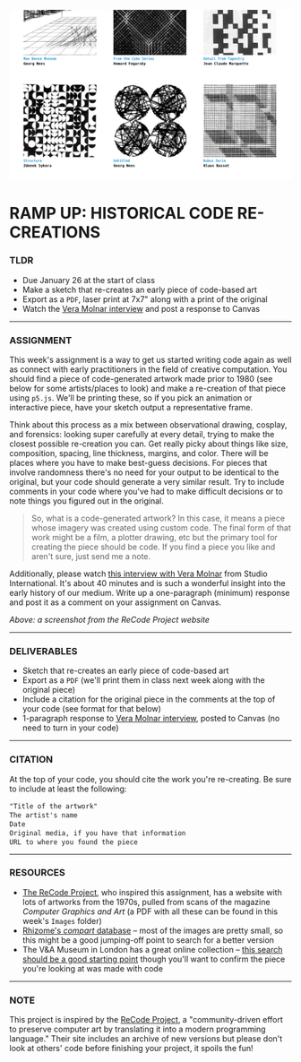 ![Screenshot from the ReCode Project website, showing several black-and-white images generated by code from the 1970s](https://raw.githubusercontent.com/jeffThompson/CreativeProgramming2/master/Week00_RampUp/Images/ReCodeProjectWebsite.png)

# RAMP UP: HISTORICAL CODE RE-CREATIONS

### TLDR  
* Due January 26 at the start of class  
* Make a sketch that re-creates an early piece of code-based art
* Export as a `PDF`, laser print at 7x7" along with a print of the original  
* Watch the [Vera Molnar interview](https://vimeo.com/273642211) and post a response to Canvas  

***

### ASSIGNMENT
This week's assignment is a way to get us started writing code again as well as connect with early practitioners in the field of creative computation. You should find a piece of code-generated artwork made prior to 1980 (see below for some artists/places to look) and make a re-creation of that piece using `p5.js`. We'll be printing these, so if you pick an animation or interactive piece, have your sketch output a representative frame.

Think about this process as a mix between observational drawing, cosplay, and forensics: looking super carefully at every detail, trying to make the closest possible re-creation you can. Get really picky about things like size, composition, spacing, line thickness, margins, and color. There will be places where you have to make best-guess decisions. For pieces that involve randomness there's no need for your output to be identical to the original, but your code should generate a very similar result. Try to include comments in your code where you've had to make difficult decisions or to note things you figured out in the original.

> So, what is a code-generated artwork? In this case, it means a piece whose imagery was created using custom code. The final form of that work might be a film, a plotter drawing, etc but the primary tool for creating the piece should be code. If you find a piece you like and aren't sure, just send me a note.

Additionally, please watch [this interview with Vera Molnar](https://vimeo.com/273642211) from Studio International. It's about 40 minutes and is such a wonderful insight into the early history of our medium. Write up a one-paragraph (minimum) response and post it as a comment on your assignment on Canvas.

*Above: a screenshot from the ReCode Project website*

***

### DELIVERABLES
* Sketch that re-creates an early piece of code-based art  
* Export as a `PDF` (we'll print them in class next week along with the original piece)  
* Include a citation for the original piece in the comments at the top of your code (see format for that below)  
* 1-paragraph response to [Vera Molnar interview](https://vimeo.com/273642211), posted to Canvas (no need to turn in your code)  

***

### CITATION
At the top of your code, you should cite the work you're re-creating. Be sure to include at least the following:

```
"Title of the artwork"
The artist's name
Date
Original media, if you have that information
URL to where you found the piece
```

***

### RESOURCES
* [The ReCode Project](http://recodeproject.com), who inspired this assignment, has a website with lots of artworks from the 1970s, pulled from scans of the magazine *Computer Graphics and Art* (a PDF with all these can be found in this week's `Images` folder)
* [Rhizome's *compart* database](http://dada.compart-bremen.de/browse/artwork?filter_type=item_type&filter_value=drawing) – most of the images are pretty small, so this might be a good jumping-off point to search for a better version
* The V&A Museum in London has a great online collection – [this search should be a good starting point](http://collections.vam.ac.uk/search/?listing_type=list&offset=0&limit=15&narrow=1&extrasearch=&q=computer+art&quality=0&objectnamesearch=&placesearch=&after=&before=1980&namesearch=&materialsearch=&mnsearch=&locationsearch=) though you'll want to confirm the piece you're looking at was made with code

***

### NOTE
This project is inspired by the [ReCode Project](http://recodeproject.com), a "community-driven effort to preserve computer art by translating it into a modern programming language." Their site includes an archive of new versions but please don't look at others' code before finishing your project, it spoils the fun!

